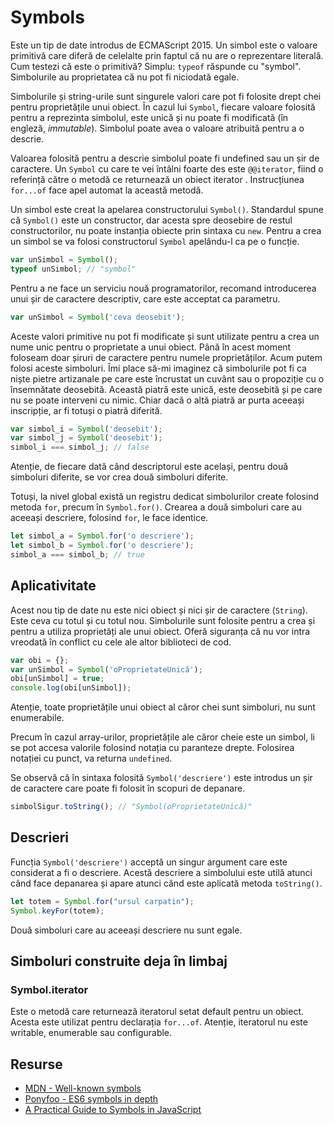 # Symbols

Este un tip de date introdus de ECMAScript 2015. Un simbol este o valoare primitivă care diferă de celelalte prin faptul că nu are o reprezentare literală. Cum testezi că este o primitivă? Simplu: `typeof` răspunde cu "symbol". Simbolurile au proprietatea că nu pot fi niciodată egale.

Simbolurile și string-urile sunt singurele valori care pot fi folosite drept chei pentru proprietățile unui obiect.
În cazul lui `Symbol`, fiecare valoare folosită pentru a reprezinta simbolul, este unică și nu poate fi modificată (în engleză, *immutable*). Simbolul poate avea o valoare atribuită pentru a o descrie.

Valoarea folosită pentru a descrie simbolul poate fi undefined sau un șir de caractere. Un `Symbol` cu care te vei întâlni foarte des este `@@iterator`, fiind o referință către o metodă ce returnează un obiect iterator . Instrucțiunea `for...of` face apel automat la această metodă.

Un simbol este creat la apelarea constructorului `Symbol()`. Standardul spune că `Symbol()` este un constructor, dar acesta spre deosebire de restul constructorilor, nu poate instanția obiecte prin sintaxa cu `new`. Pentru a crea un simbol se va folosi constructorul `Symbol` apelându-l ca pe o funcție.

```javascript
var unSimbol = Symbol();
typeof unSimbol; // "symbol"
```

Pentru a ne face un serviciu nouă programatorilor, recomand introducerea unui șir de caractere descriptiv, care este acceptat ca parametru.

```javascript
var unSimbol = Symbol('ceva deosebit');
```

Aceste valori primitive nu pot fi modificate și sunt utilizate pentru a crea un nume unic pentru o proprietate a unui obiect. Până în acest moment foloseam doar șiruri de caractere pentru numele proprietăților. Acum putem folosi aceste simboluri. Îmi place să-mi imaginez că simbolurile pot fi ca niște pietre artizanale pe care este încrustat un cuvânt sau o propoziție cu o însemnătate deosebită. Această piatră este unică, este deosebită și pe care nu se poate interveni cu nimic. Chiar dacă o altă piatră ar purta aceeași inscripție, ar fi totuși o piatră diferită.

```javascript
var simbol_i = Symbol('deosebit');
var simbol_j = Symbol('deosebit');
simbol_i === simbol_j; // false
```

Atenție, de fiecare dată când descriptorul este același, pentru două simboluri diferite, se vor crea două simboluri diferite. 

Totuși, la nivel global există un registru dedicat simbolurilor create folosind metoda `for`, precum în `Symbol.for()`. Crearea a două simboluri care au aceeași descriere, folosind `for`, le face identice.

```javascript
let simbol_a = Symbol.for('o descriere');
let simbol_b = Symbol.for('o descriere');
simbol_a === simbol_b; // true
```

## Aplicativitate

Acest nou tip de date nu este nici obiect și nici șir de caractere (`String`). Este ceva cu totul și cu totul nou. Simbolurile sunt folosite pentru a crea și pentru a utiliza proprietăți ale unui obiect. Oferă siguranța că nu vor intra vreodată în conflict cu cele ale altor biblioteci de cod.

```javascript
var obi = {};
var unSimbol = Symbol('oProprietateUnică');
obi[unSimbol] = true;
console.log(obi[unSimbol]);
```

Atenție, toate proprietățile unui obiect al căror chei sunt simboluri, nu sunt enumerabile.

Precum în cazul array-urilor, proprietățile ale căror cheie este un simbol, li se pot accesa valorile folosind notația cu paranteze drepte. Folosirea notației cu punct, va returna `undefined`.

Se observă că în sintaxa folosită `Symbol('descriere')` este introdus un șir de caractere care poate fi folosit în scopuri de depanare.

```javascript
simbolSigur.toString(); // "Symbol(oProprietateUnică)"
```

## Descrieri

Funcția `Symbol('descriere')` acceptă un singur argument care este considerat a fi o descriere. Acestă descriere a simbolului este utilă atunci când face depanarea și apare atunci când este aplicată metoda `toString()`.

```javascript
let totem = Symbol.for("ursul carpatin");
Symbol.keyFor(totem);
```

Două simboluri care au aceeași descriere nu sunt egale.

## Simboluri construite deja în limbaj

### Symbol.iterator

Este o metodă care returnează iteratorul setat default pentru un obiect. Acesta este utilizat pentru declarația `for...of`. Atenție, iteratorul nu este writable, enumerable sau configurable.

## Resurse

- [MDN - Well-known symbols](https://developer.mozilla.org/en/docs/Web/JavaScript/Reference/Global_Objects/Symbol#Well-known_symbols)
- [Ponyfoo - ES6 symbols in depth](https://ponyfoo.com/articles/es6-symbols-in-depth)
- [A Practical Guide to Symbols in JavaScript](http://thecodebarbarian.com/a-practical-guide-to-symbols-in-javascript.html)
